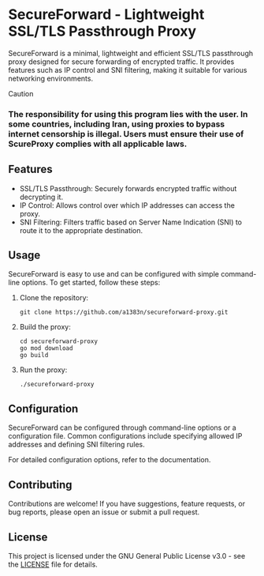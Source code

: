 # SecureForward - Lightweight SSL/TLS Passthrough Proxy

SecureForward is a minimal, lightweight and efficient SSL/TLS passthrough proxy designed for secure forwarding of encrypted traffic. It provides features such as IP control and SNI filtering, making it suitable for various networking environments.

> [!CAUTION]
> ### The responsibility for using this program lies with the user. In some countries, including Iran, using proxies to bypass internet censorship is illegal. Users must ensure their use of ScureProxy complies with all applicable laws.

## Features
- SSL/TLS Passthrough: Securely forwards encrypted traffic without decrypting it.
- IP Control: Allows control over which IP addresses can access the proxy.
- SNI Filtering: Filters traffic based on Server Name Indication (SNI) to route it to the appropriate destination.

## Usage
SecureForward is easy to use and can be configured with simple command-line options. To get started, follow these steps:

1. Clone the repository:
   ```
   git clone https://github.com/a1383n/secureforward-proxy.git
   ```

2. Build the proxy:
   ```
   cd secureforward-proxy
   go mod download
   go build
   ```

3. Run the proxy:
   ```
   ./secureforward-proxy
   ```

## Configuration
SecureForward can be configured through command-line options or a configuration file. Common configurations include specifying allowed IP addresses and defining SNI filtering rules.

For detailed configuration options, refer to the documentation.

## Contributing
Contributions are welcome! If you have suggestions, feature requests, or bug reports, please open an issue or submit a pull request.

## License
This project is licensed under the GNU General Public License v3.0 - see the [LICENSE](LICENSE) file for details.
